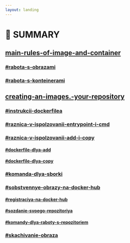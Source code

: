 ```yaml
---
layout: landing
---
```


# 📌 SUMMARY

## [main-rules-of-image-and-container](main-rules-of-image-and-container/ "mention")

### [#rabota-s-obrazami](main-rules-of-image-and-container/#rabota-s-obrazami "mention")

### [#rabota-s-konteinerami](main-rules-of-image-and-container/#rabota-s-konteinerami "mention")

## [creating-an-images.-your-repository](creating-an-images.-your-repository/ "mention")

### [#instrukcii-dockerfilea](creating-an-images.-your-repository/#instrukcii-dockerfilea "mention")

### [#raznica-v-ispolzovanii-entrypoint-i-cmd](creating-an-images.-your-repository/#raznica-v-ispolzovanii-entrypoint-i-cmd "mention")

### [#raznica-v-ispolzovanii-add-i-copy](creating-an-images.-your-repository/#raznica-v-ispolzovanii-add-i-copy "mention")

#### [#dockerfile-dlya-add](creating-an-images.-your-repository/#dockerfile-dlya-add "mention")

#### [#dockerfile-dlya-copy](creating-an-images.-your-repository/#dockerfile-dlya-copy "mention")

### [#komanda-dlya-sborki](creating-an-images.-your-repository/#komanda-dlya-sborki "mention")

### [#sobstvennye-obrazy-na-docker-hub](creating-an-images.-your-repository/#sobstvennye-obrazy-na-docker-hub "mention")

#### [#registraciya-na-docker-hub](creating-an-images.-your-repository/#registraciya-na-docker-hub "mention")

#### [#sozdanie-svoego-repozitoriya](creating-an-images.-your-repository/#sozdanie-svoego-repozitoriya "mention")

#### [#komandy-dlya-raboty-s-repozitoriem](creating-an-images.-your-repository/#komandy-dlya-raboty-s-repozitoriem "mention")

### [#skachivanie-obraza](creating-an-images.-your-repository/#skachivanie-obraza "mention")

